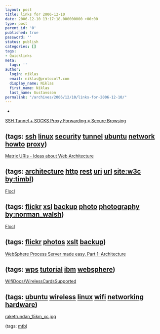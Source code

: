 ```yaml
---
layout: post
title: links for 2006-12-10
date: 2006-12-10 13:17:18.000000000 +00:00
type: post
parent_id: '0'
published: true
password: ''
status: publish
categories: []
tags:
- Quicklinks
meta:
  tags: ''
author:
  login: niklas
  email: niklas@protocol7.com
  display_name: Niklas
  first_name: Niklas
  last_name: Gustavsson
permalink: "/archives/2006/12/10/links-for-2006-12-10/"
---
```

- 
[SSH Tunnel + SOCKS Proxy Forwarding = Secure Browsing](http://ubuntu.wordpress.com/2006/12/08/ssh-tunnel-socks-proxy-forwarding-secure-browsing/)

(tags: [ssh](http://del.icio.us/protocol7/ssh) [linux](http://del.icio.us/protocol7/linux) [security](http://del.icio.us/protocol7/security) [tunnel](http://del.icio.us/protocol7/tunnel) [ubuntu](http://del.icio.us/protocol7/ubuntu) [network](http://del.icio.us/protocol7/network) [howto](http://del.icio.us/protocol7/howto) [proxy](http://del.icio.us/protocol7/proxy))
- 
[Matrix URIs - Ideas about Web Architecture](http://www.w3.org/DesignIssues/MatrixURIs.html)

(tags: [architecture](http://del.icio.us/protocol7/architecture) [http](http://del.icio.us/protocol7/http) [rest](http://del.icio.us/protocol7/rest) [uri](http://del.icio.us/protocol7/uri) [url](http://del.icio.us/protocol7/url) [site:w3c](http://del.icio.us/protocol7/site:w3c) [by:timbl](http://del.icio.us/protocol7/by:timbl))
- 
[Flocl](http://norman.walsh.name/2006/12/06/flocl)

(tags: [flickr](http://del.icio.us/protocol7/flickr) [xsl](http://del.icio.us/protocol7/xsl) [backup](http://del.icio.us/protocol7/backup) [photo](http://del.icio.us/protocol7/photo) [photography](http://del.icio.us/protocol7/photography) [by:norman\_walsh](http://del.icio.us/protocol7/by:norman_walsh))
- 
[Flocl](http://flocl.sourceforge.net/)

(tags: [flickr](http://del.icio.us/protocol7/flickr) [photos](http://del.icio.us/protocol7/photos) [xslt](http://del.icio.us/protocol7/xslt) [backup](http://del.icio.us/protocol7/backup))
- 
[WebSphere Process Server made easy, Part 1: Architecture](http://www-128.ibm.com/developerworks/edu/wes-dw-wes-wpsprim1.html?ca=dnw-743)

(tags: [wps](http://del.icio.us/protocol7/wps) [tutorial](http://del.icio.us/protocol7/tutorial) [ibm](http://del.icio.us/protocol7/ibm) [websphere](http://del.icio.us/protocol7/websphere))
- 
[WifiDocs/WirelessCardsSupported](https://help.ubuntu.com/community/WifiDocs/WirelessCardsSupported)

(tags: [ubuntu](http://del.icio.us/protocol7/ubuntu) [wireless](http://del.icio.us/protocol7/wireless) [linux](http://del.icio.us/protocol7/linux) [wifi](http://del.icio.us/protocol7/wifi) [networking](http://del.icio.us/protocol7/networking) [hardware](http://del.icio.us/protocol7/hardware))
- 
[raketrundan\_15km\_xc.jpg](http://leo.happymtb.org/raketrundan_15km_xc.jpg)

(tags: [mtb](http://del.icio.us/protocol7/mtb))
